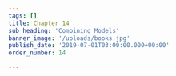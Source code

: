 ```yaml
---
tags: []
title: Chapter 14
sub_heading: 'Combining Models'
banner_image: '/uploads/books.jpg'
publish_date: '2019-07-01T03:00:00.000+00:00'
order_number: 14

---
```

